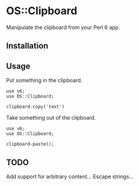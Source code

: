 # OS::Clipboard

Manipulate the clipboard from your Perl 6 app.

## Installation

## Usage

Put something in the clipboard.

``` perl6
use v6;
use OS::Clipboard;

clipboard-copy('text')
```

Take something out of the clipboard.

``` perl6
use v6;
use OS::Clipboard;

clipboard-paste();
```

## TODO

Add support for arbitrary content...  Escape strings...
